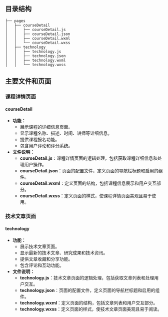 ## 目录结构

```
├── pages
│   ├── courseDetail
│   │   ├── courseDetail.js
│   │   ├── courseDetail.json
│   │   ├── courseDetail.wxml
│   │   └── courseDetail.wxss
│   ├── technology
│   │   ├── technology.js
│   │   ├── technology.json
│   │   ├── technology.wxml
│   │   └── technology.wxss
```

## 主要文件和页面

### 课程详情页面

#### courseDetail

- **功能：**
  - 展示课程的详细信息页面。
  - 显示课程名称、描述、时间、讲师等详细信息。
  - 提供课程报名功能。
  - 包含用户评论和评分系统。
- **文件说明：**
  - **courseDetail.js**：课程详情页面的逻辑处理，包括获取课程详细信息和处理用户操作。
  - **courseDetail.json**：页面的配置文件，定义页面的导航栏标题和启用的组件。
  - **courseDetail.wxml**：定义页面的结构，包括课程信息展示和用户交互部分。
  - **courseDetail.wxss**：定义页面的样式，使课程详情页面美观且易于使用。

### 技术文章页面

#### technology

- **功能：**
  - 展示技术文章页面。
  - 显示最新的技术文章、研究成果和技术资讯。
  - 提供文章收藏和分享功能。
  - 包含评论和互动功能。
- **文件说明：**
  - **technology.js**：技术文章页面的逻辑处理，包括获取文章列表和处理用户交互。
  - **technology.json**：页面的配置文件，定义页面的导航栏标题和启用的组件。
  - **technology.wxml**：定义页面的结构，包括文章列表和用户交互部分。
  - **technology.wxss**：定义页面的样式，使技术文章页面美观且易于阅读。
